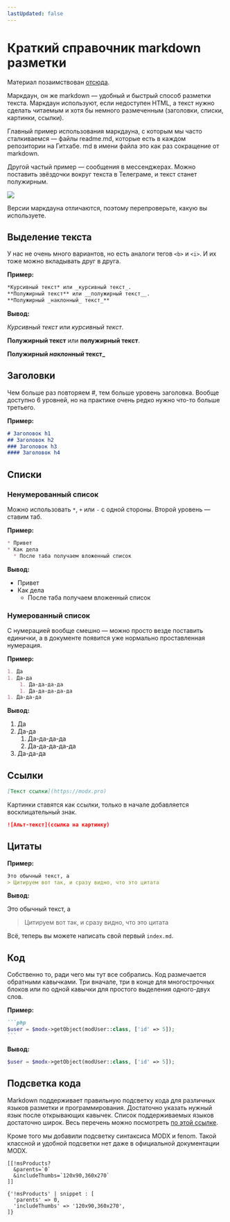 ```yaml
---
lastUpdated: false
---
```

<!-- markdownlint-disable MD049 MD050  -->
# Краткий справочник markdown разметки

Материал позаимствован [отсюда](https://htmlacademy.ru/blog/html/markdown).

Маркдаун, он же markdown — удобный и быстрый способ разметки текста. Маркдаун используют, если недоступен HTML, а текст нужно сделать читаемым и хотя бы немного размеченным (заголовки, списки, картинки, ссылки).

Главный пример использования маркдауна, с которым мы часто сталкиваемся — файлы readme.md, которые есть в каждом репозитории на Гитхабе. md в имени файла это как раз сокращение от markdown.

Другой частый пример — сообщения в мессенджерах. Можно поставить звёздочки вокруг текста в Телеграме, и текст станет полужирным.

![](https://assets.htmlacademy.ru/content/blog/1185/01.png)

Версии маркдауна отличаются, поэтому перепроверьте, какую вы используете.

## Выделение текста

У нас не очень много вариантов, но есть аналоги тегов `<b>` и `<i>`. И их тоже можно вкладывать друг в друга.

**Пример:**

```markdown
*Курсивный текст* или _курсивный текст_.
**Полужирный текст** или __полужирный текст__.
**Полужирный _наклонный_ текст_**
```

**Вывод:**

*Курсивный текст* или _курсивный текст_.

**Полужирный текст** или __полужирный текст__.

**Полужирный _наклонный_ текст_**

## Заголовки

Чем больше раз повторяем #, тем больше уровень заголовка. Вообще доступно 6 уровней, но на практике очень редко нужно что-то больше третьего.

**Пример:**

```markdown
# Заголовок h1
## Заголовок h2
### Заголовок h3
#### Заголовок h4
```

## Списки

### Ненумерованный список

Можно использовать `*`, `+` или `-` с одной стороны. Второй уровень — ставим таб.

**Пример:**

```markdown
* Привет
* Как дела
  * После таба получаем вложенный список
```

**Вывод:**

* Привет
* Как дела
  * После таба получаем вложенный список

### Нумерованный список

С нумерацией вообще смешно — можно просто везде поставить единички, а в документе появится уже нормально проставленная нумерация.

**Пример:**

```markdown
1. Да
1. Да-да
    1. Да-да-да-да
    1. Да-да-да-да-да
1. Да-да-да
```

**Вывод:**

1. Да
1. Да-да
    1. Да-да-да-да
    1. Да-да-да-да-да
1. Да-да-да

## Ссылки

```markdown
[Текст ссылки](https://modx.pro)
```

Картинки ставятся как ссылки, только в начале добавляется восклицательный знак.

```markdown
![Альт-текст](ссылка на картинку)
```

## Цитаты

**Пример:**

```markdown
Это обычный текст, а
> Цитируем вот так, и сразу видно, что это цитата
```

**Вывод:**

Это обычный текст, а
> Цитируем вот так, и сразу видно, что это цитата

Всё, теперь вы можете написать свой первый `index.md`.

## Код

Собственно то, ради чего мы тут все собрались.
Код размечается обратными кавычками. Три вначале, три в конце для многострочных блоков или по одной кавычки для простого выделения одного-двух слов.

**Пример:**

````markdown
```php
$user = $modx->getObject(modUser::class, ['id' => 5]);
```
````

**Вывод:**

```php
$user = $modx->getObject(modUser::class, ['id' => 5]);
```

## Подсветка кода

Markdown поддерживает правильную подсветку кода для различных языков разметки и программирования.
Достаточно указать нужный язык после открывающих кавычек. Список поддерживаемых языков достаточно широк.
Весь перечень можно посмотреть [по этой ссылке](https://github.com/shikijs/shiki/blob/main/docs/languages.md#all-languages).

Кроме того мы добавили подсветку синтаксиса MODX и fenom. Такой классной и удобной подсветки нет даже в официальной документации MODX.

```modx
[[!msProducts?
  &parents=`0`
  &includeThumbs=`120x90,360x270`
]]
```

```fenom
{'!msProducts' | snippet : [
  'parents' => 0,
  'includeThumbs' => '120x90,360x270',
]}
```

